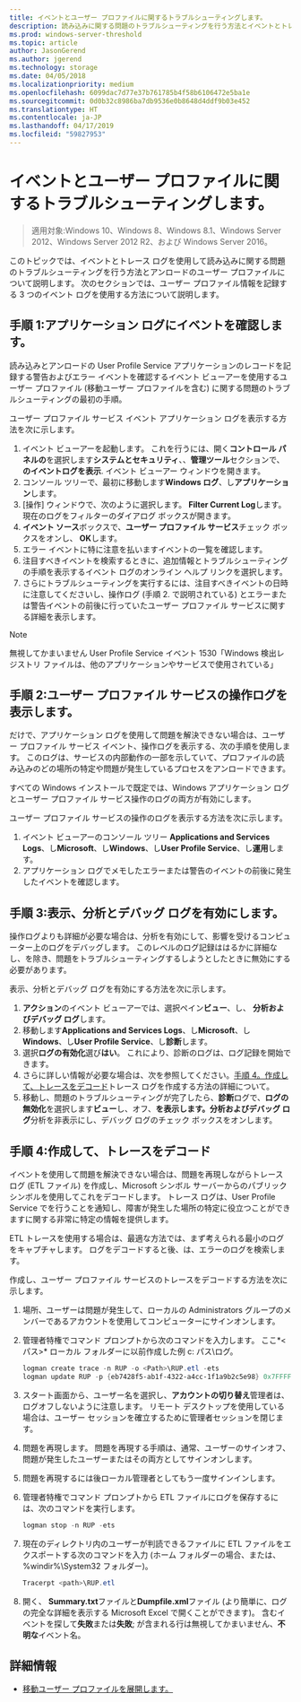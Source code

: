 ```yaml
---
title: イベントとユーザー プロファイルに関するトラブルシューティングします。
description: 読み込みに関する問題のトラブルシューティングを行う方法とイベントとトレース ログを使用してユーザー プロファイルをアンロードします。
ms.prod: windows-server-threshold
ms.topic: article
author: JasonGerend
ms.author: jgerend
ms.technology: storage
ms.date: 04/05/2018
ms.localizationpriority: medium
ms.openlocfilehash: 6099dac7d77e37b761785b4f58b6106472e5ba1e
ms.sourcegitcommit: 0d0b32c8986ba7db9536e0b8648d4ddf9b03e452
ms.translationtype: HT
ms.contentlocale: ja-JP
ms.lasthandoff: 04/17/2019
ms.locfileid: "59827953"
---
```

# <a name="troubleshoot-user-profiles-with-events"></a>イベントとユーザー プロファイルに関するトラブルシューティングします。

>適用対象:Windows 10、Windows 8、Windows 8.1、Windows Server 2012、Windows Server 2012 R2、および Windows Server 2016。

このトピックでは、イベントとトレース ログを使用して読み込みに関する問題のトラブルシューティングを行う方法とアンロードのユーザー プロファイルについて説明します。 次のセクションでは、ユーザー プロファイル情報を記録する 3 つのイベント ログを使用する方法について説明します。

## <a name="step-1-checking-events-in-the-application-log"></a>手順 1:アプリケーション ログにイベントを確認します。

読み込みとアンロードの User Profile Service アプリケーションのレコードを記録する警告およびエラー イベントを確認するイベント ビューアーを使用するユーザー プロファイル (移動ユーザー プロファイルを含む) に関する問題のトラブルシューティングの最初の手順。

ユーザー プロファイル サービス イベント アプリケーション ログを表示する方法を次に示します。

1. イベント ビューアーを起動します。 これを行うには、開く**コントロール パネルの**を選択します**システムとセキュリティ**、、**管理ツール**セクションで、 **のイベントログを表示**. イベント ビューアー ウィンドウを開きます。
2. コンソール ツリーで、最初に移動します**Windows ログ**、し**アプリケーション**します。
3. [操作] ウィンドウで、次のように選択します。 **Filter Current Log**します。 現在のログをフィルターのダイアログ ボックスが開きます。
4. **イベント ソース**ボックスで、**ユーザー プロファイル サービス**チェック ボックスをオンし、 **OK**します。
5. エラー イベントに特に注意を払いますイベントの一覧を確認します。
6. 注目すべきイベントを検索するときに、追加情報とトラブルシューティングの手順を表示するイベント ログのオンライン ヘルプ リンクを選択します。
7. さらにトラブルシューティングを実行するには、注目すべきイベントの日時に注意してくださいし、操作ログ (手順 2. で説明されている) とエラーまたは警告イベントの前後に行っていたユーザー プロファイル サービスに関する詳細を表示します。

>[!NOTE]
>無視してかまいません User Profile Service イベント 1530「Windows 検出レジストリ ファイルは、他のアプリケーションやサービスで使用されている」

## <a name="step-2-view-the-operational-log-for-the-user-profile-service"></a>手順 2:ユーザー プロファイル サービスの操作ログを表示します。

だけで、アプリケーション ログを使用して問題を解決できない場合は、ユーザー プロファイル サービス イベント、操作ログを表示する、次の手順を使用します。 このログは、サービスの内部動作の一部を示していて、プロファイルの読み込みのどの場所の特定や問題が発生しているプロセスをアンロードできます。

すべての Windows インストールで既定では、Windows アプリケーション ログとユーザー プロファイル サービス操作のログの両方が有効にします。

ユーザー プロファイル サービスの操作のログを表示する方法を次に示します。

1. イベント ビューアーのコンソール ツリー **Applications and Services Logs**、し**Microsoft**、し**Windows**、し**User Profile Service**、し**運用**します。
2. アプリケーション ログでメモしたエラーまたは警告のイベントの前後に発生したイベントを確認します。

## <a name="step-3-enable-and-view-analytic-and-debug-logs"></a>手順 3:表示、分析とデバッグ ログを有効にします。

操作ログよりも詳細が必要な場合は、分析を有効にして、影響を受けるコンピューター上のログをデバッグします。 このレベルのログ記録ははるかに詳細なし、を除き、問題をトラブルシューティングするしようとしたときに無効にする必要があります。

表示、分析とデバッグ ログを有効にする方法を次に示します。

1. **アクション**のイベント ビューアーでは、選択ペイン**ビュー**、し、 **分析およびデバッグ ログ**します。
2. 移動します**Applications and Services Logs**、し**Microsoft**、し**Windows**、し**User Profile Service**、し**診断**します。
3. 選択**ログの有効化**選び**はい**。 これにより、診断のログは、ログ記録を開始できます。
4. さらに詳しい情報が必要な場合は、次を参照してください。[手順 4。作成して、トレースをデコード](#step-4:-creating-and-decoding-a-trace)トレース ログを作成する方法の詳細について。
5. 移動し、問題のトラブルシューティングが完了したら、**診断**ログで、**ログの無効化**を選択します**ビュー**し、オフ、**を表示します。分析およびデバッグ ログ**分析を非表示にし、デバッグ ログのチェック ボックスをオンします。

## <a name="step-4-creating-and-decoding-a-trace"></a>手順 4:作成して、トレースをデコード

イベントを使用して問題を解決できない場合は、問題を再現しながらトレース ログ (ETL ファイル) を作成し、Microsoft シンボル サーバーからのパブリック シンボルを使用してこれをデコードします。 トレース ログは、User Profile Service でを行うことを通知し、障害が発生した場所の特定に役立つことができますに関する非常に特定の情報を提供します。

ETL トレースを使用する場合は、最適な方法では、まず考えられる最小のログをキャプチャします。 ログをデコードすると後、は、エラーのログを検索します。

作成し、ユーザー プロファイル サービスのトレースをデコードする方法を次に示します。

1. 場所、ユーザーは問題が発生して、ローカルの Administrators グループのメンバーであるアカウントを使用してコンピューターにサインオンします。
2. 管理者特権でコマンド プロンプトから次のコマンドを入力します。 ここ*\<パス\>* ローカル フォルダーに以前作成した例 c: パス\\ログ。
        
    ```PowerShell
    logman create trace -n RUP -o <Path>\RUP.etl -ets
    logman update RUP -p {eb7428f5-ab1f-4322-a4cc-1f1a9b2c5e98} 0x7FFFFFFF 0x7 -ets
    ```
3. スタート画面から、ユーザー名を選択し、**アカウントの切り替え**管理者は、ログオフしないように注意します。 リモート デスクトップを使用している場合は、ユーザー セッションを確立するために管理者セッションを閉じます。
4. 問題を再現します。 問題を再現する手順は、通常、ユーザーのサインオフ、問題が発生したユーザーまたはその両方としてサインオンします。
5. 問題を再現するには後ローカル管理者としてもう一度サインインします。
6. 管理者特権でコマンド プロンプトから ETL ファイルにログを保存するには、次のコマンドを実行します。
  
    ```PowerShell
    logman stop -n RUP -ets
    ```
7. 現在のディレクトリ内のユーザーが判読できるファイルに ETL ファイルをエクスポートする次のコマンドを入力 (ホーム フォルダーの場合、または、%windir%\\System32 フォルダー)。
    
    ```PowerShell
    Tracerpt <path>\RUP.etl
    ```
8. 開く、 **Summary.txt**ファイルと**Dumpfile.xml**ファイル (より簡単に、ログの完全な詳細を表示する Microsoft Excel で開くことができます)。 含むイベントを探して**失敗**または**失敗**; が含まれる行は無視してかまいません、**不明な**イベント名。

## <a name="more-information"></a>詳細情報

* [移動ユーザー プロファイルを展開します。](deploy-roaming-user-profiles.md)